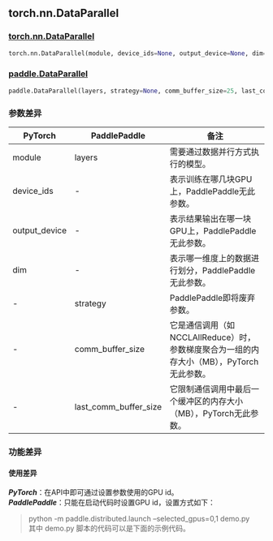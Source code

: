 ## torch.nn.DataParallel
### [torch.nn.DataParallel](https://pytorch.org/docs/stable/generated/torch.nn.DataParallel.html?highlight=dataparallel#torch.nn.DataParallel)
```python
torch.nn.DataParallel(module, device_ids=None, output_device=None, dim=0)
```

### [paddle.DataParallel](https://www.paddlepaddle.org.cn/documentation/docs/zh/api/paddle/fluid/dygraph/parallel/DataParallel_cn.html#dataparallel)
```python
paddle.DataParallel(layers, strategy=None, comm_buffer_size=25, last_comm_buffer_size=1)
```

### 参数差异
| PyTorch       | PaddlePaddle | 备注                                                   |
| ------------- | ------------ | ------------------------------------------------------ |
| module  | layers        | 需要通过数据并行方式执行的模型。  |
| device_ids  | -        | 表示训练在哪几块GPU上，PaddlePaddle无此参数。  |
| output_device | -   | 表示结果输出在哪一块GPU上，PaddlePaddle无此参数。  |
| dim  | -  | 表示哪一维度上的数据进行划分，PaddlePaddle无此参数。  |
| - | strategy |  PaddlePaddle即将废弃参数。 |
| - | comm_buffer_size |  它是通信调用（如NCCLAllReduce）时，参数梯度聚合为一组的内存大小（MB），PyTorch无此参数。 |
| - | last_comm_buffer_size |  它限制通信调用中最后一个缓冲区的内存大小（MB），PyTorch无此参数。 |

### 功能差异
#### 使用差异
***PyTorch***：在API中即可通过设置参数使用的GPU id。  
***PaddlePaddle***：只能在启动代码时设置GPU id，设置方式如下：  
> python -m paddle.distributed.launch –selected_gpus=0,1 demo.py  
> 其中 demo.py 脚本的代码可以是下面的示例代码。
